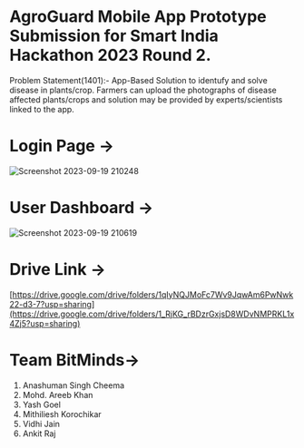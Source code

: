 # AgroGuard Mobile App Prototype Submission for Smart India Hackathon 2023 Round 2.

Problem Statement(1401):- App-Based Solution to identufy and solve disease in plants/crop. Farmers can upload the photographs of disease affected plants/crops and solution may be provided by experts/scientists linked to the app.

# Login Page ->
![Screenshot 2023-09-19 210248](https://github.com/AsCress/SIH-R2/assets/125425881/7a55863a-e701-4e7c-9226-54c2ebe9938a)

# User Dashboard ->
![Screenshot 2023-09-19 210619](https://github.com/AsCress/SIH-R2/assets/125425881/7f76af8d-b2c1-4ef4-836b-471865e078d4)

# Drive Link ->
[https://drive.google.com/drive/folders/1qIyNQJMoFc7Wv9JqwAm6PwNwk22-d3-7?usp=sharing](https://drive.google.com/drive/folders/1_RjKG_rBDzrGxjsD8WDvNMPRKL1x4Zj5?usp=sharing)

# Team BitMinds->
1. Anashuman Singh Cheema
2. Mohd. Areeb Khan
3. Yash Goel
4. Mithiliesh Korochikar
5. Vidhi Jain
6. Ankit Raj
